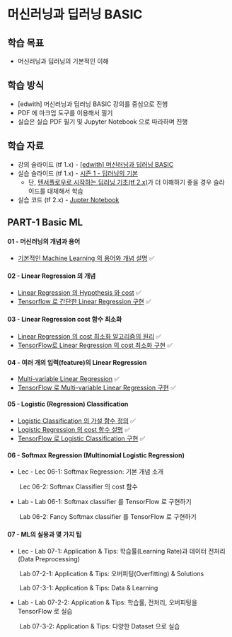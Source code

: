 # 머신러닝과 딥러닝 BASIC

## 학습 목표

- 머신러닝과 딥러닝의 기본적인 이해

## 학습 방식

- [edwith] 머신러닝과 딥러닝 BASIC 강의를 중심으로 진행
- PDF 에 마크업 도구를 이용해서 필기
- 실습은 실습 PDF 필기 및 Jupyter Notebook 으로 따라하며 진행

## 학습 자료

- 강의 슬라이드 (tf 1.x) - [[edwith] 머신러닝과 딥러닝 BASIC](https://www.edwith.org/others26/)
- 실습 슬라이드 (tf 1.x) - [시즌 1 - 딥러닝의 기본](http://hunkim.github.io/ml/)
  - 단, [텐서플로우로 시작하는 딥러닝 기초(tf 2.x)](https://www.edwith.org/boostcourse-dl-tensorflow)가 더 이해하기 좋을 경우 슬라이드를 대체해서 학습
- 실습 코드 (tf 2.x) - [Jupter Notebook](https://github.com/deeplearningzerotoall/TensorFlow/tree/master/tf_2.x)

## PART-1 Basic ML

#### 01 - 머신러닝의 개념과 용어

- [기본적인 Machine Learning 의 용어와 개념 설명](https://github.com/jum0/MachineLearningAndDeepLearningBasic/tree/master/Part-1_Basic_Machine_Learning/01/01_Machine_Learning_Basic.pdf) ✅

#### 02 - Linear Regression 의 개념

- [Linear Regression 의 Hypothesis 와 cost](https://github.com/jum0/MachineLearningAndDeepLearningBasic/tree/master/Part-1_Basic_Machine_Learning/02/02_Linear_Regression.pdf) ✅
- [Tensorflow 로 간단한 Linear Regression 구현](https://github.com/jum0/MachineLearningAndDeepLearningBasic/tree/master/Part-1_Basic_Machine_Learning/02/02-1_Linear_Regression_Lab.pdf) ✅

#### 03 - Linear Regression cost 함수 최소화

- [Linear Regression 의 cost 최소화 알고리즘의 원리](https://github.com/jum0/MachineLearningAndDeepLearningBasic/tree/master/Part-1_Basic_Machine_Learning/03/03_Minimizing_Cost.pdf) ✅
- [TensorFlow로 Linear Regression 의 cost 최소화 구현](https://github.com/jum0/MachineLearningAndDeepLearningBasic/tree/master/Part-1_Basic_Machine_Learning/03/03-1_Minimizing_Cost_Lab.pdf) ✅

#### 04 - 여러 개의 입력(feature)의 Linear Regression

- [Multi-variable Linear Regression](https://github.com/jum0/MachineLearningAndDeepLearningBasic/tree/master/Part-1_Basic_Machine_Learning/04/04_Multi-variable_Linear_Regression.pdf) ✅
- [TensorFlow 로 Multi-variable Linear Regression 구현](https://github.com/jum0/MachineLearningAndDeepLearningBasic/tree/master/Part-1_Basic_Machine_Learning/04/04-1_Multi-variable_Linear_Regression_Lab.pdf) ✅

#### 05 - Logistic (Regression) Classification

- [Logistic Classification 의 가설 함수 정의](https://github.com/jum0/MachineLearningAndDeepLearningBasic/tree/master/Part-1_Basic_Machine_Learning/05/05-1_Logistic_Regression:Classification_Hypothesis_Function.pdf) ✅
- [Logistic Regression 의 cost 함수 설명](https://github.com/jum0/MachineLearningAndDeepLearningBasic/tree/master/Part-1_Basic_Machine_Learning/05/05-2_Logistic_Regression:Classification_Cost_Function.pdf) ✅
- [TensorFlow 로 Logistic Classification 구현](https://github.com/jum0/MachineLearningAndDeepLearningBasic/tree/master/Part-1_Basic_Machine_Learning/05/05-3_Logistic_Regression:Classification_Lab.ipynb) ✅

#### 06 - Softmax Regression (Multinomial Logistic Regression)

- Lec - Lec 06-1: Softmax Regression: 기본 개념 소개

  ​         Lec 06-2: Softmax Classifier 의 cost 함수

- Lab - Lab 06-1: Softmax classifier 를 TensorFlow 로 구현하기

  ​         Lab 06-2: Fancy Softmax classifier 를 TensorFlow 로 구현하기

#### 07 - ML의 실용과 몇 가지 팁

- Lec - Lab 07-1: Application & Tips: 학습률(Learning Rate)과 데이터 전처리(Data Preprocessing)

  ​         Lab 07-2-1: Application & Tips: 오버피팅(Overfitting) & Solutions

  ​         Lab 07-3-1: Application & Tips: Data & Learning

- Lab - Lab 07-2-2: Application & Tips: 학습률, 전처리, 오버피팅을 TensorFlow 로 실습

  ​         Lab 07-3-2: Application & Tips: 다양한 Dataset 으로 실습